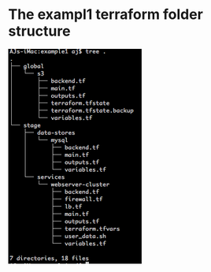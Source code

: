 # The exampl1 terraform folder structure 
![terraform folder structure](./terraform-folder-structure.png)
